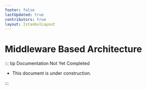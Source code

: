 ```yaml
---
footer: false
lastUpdated: true
contributors: true
layout: IstanbulLayout
---
```


# Middleware Based Architecture

::: tip Documentation Not Yet Completed

- This document is under construction.

:::